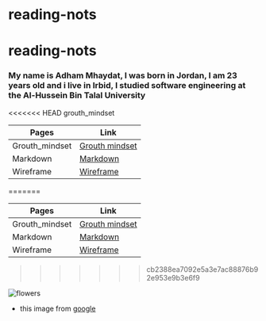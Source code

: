 # reading-nots
# reading-nots
### My name is Adham Mhaydat, I was born in Jordan, I am 23 years old and i live in Irbid, I studied software engineering at the Al-Hussein Bin Talal University 
<<<<<<< HEAD
grouth_mindset

| Pages            | Link          |
| -------------    | ------------- |
| Grouth_mindset   | [Grouth mindset](https://adhammhaydat.github.io/reading-nots/grouth_mindset)   |
| Markdown         | [Markdown](https://adhammhaydat.github.io/reading-nots/markdoown)  |
| Wireframe        | [Wireframe](https://adhammhaydat.github.io/reading-nots/wireframe&HTML)  |
=======


| Pages            | Link          |
| -------------    | ------------- |
| Grouth_mindset   | [Grouth mindset](https://github.com/adhammhaydat/reading-nots/blob/main/grouth_mindset.md)   |
| Markdown         | [Markdown](https://github.com/adhammhaydat/reading-nots/blob/main/markdoown.md)  |
| Wireframe        | [Wireframe](https://github.com/adhammhaydat/reading-nots/blob/main/wireframe%26HTML.md)  |
>>>>>>> cb2388ea7092e5a3e7ac88876b92e953e9b3e6f9


![flowers](https://www.cnet.com/a/img/-hKxkdumNe7lH0cJGaxr9q1Dgsg=/940x528/2021/03/29/0ed0cf8c-d1b0-4a21-af3a-6b1f42bf7975/floom.jpg)


- this image from [google](https://www.google.com)
